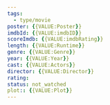 ```yaml
---
tags:
  - type/movie
poster: {{VALUE:Poster}} 
imdbId: {{VALUE:imdbID}} 
scoreImdb: {{VALUE:imdbRating}} 
length: {{VALUE:Runtime}} 
genre: {{VALUE:Genre}} 
year: {{VALUE:Year}} 
cast: {{VALUE:Actors}} 
director: {{VALUE:Director}} 
rating: 
status: not_watched 
plot:: {{VALUE:Plot}}
---
```

